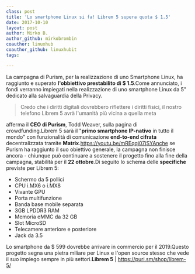 ```yaml
---
class: post
title: 'Lo smartphone Linux si fa! Librem 5 supera quota $ 1.5'
date: 2017-10-10
layout: post
author: Mirko B.
author_github: mirkobrombin
coauthor: linuxhub
coauthor_github: linuxhubit
tags:

---
```

La campagna di Purism, per la realizzazione di uno Smartphone Linux, ha raggiunto e superato <strong>l'obbiettivo prestabilito di $ 1.5</strong>.Come annunciato, i fondi verranno impiegati nella realizzazione di uno smartphone Linux da 5" dedicato alla salvaguardia della Privacy.<blockquote><p style="text-align: left;">Credo che i diritti digitali dovrebbero riflettere i diritti fisici, il nostro telefono Librem 5 avrà l'umanità più vicina a quella meta</p></blockquote>afferma il <strong>CEO di Purism</strong>, Todd Weaver, sulla pagina di crowdfunding.Librem 5 sarà il "<strong>primo smartphone IP-nativo</strong> in tutto il mondo" con funzionalità di comunicazione <strong>end-to-end cifrata</strong> decentralizzata tramite <strong>Matrix</strong>.https://youtu.be/mREqqj07jSYAnche se Purism ha raggiunto il suo obiettivo generale, la campagna non finisce ancora - chiunque può continuare a sostenere il progetto fino alla fine della campagna, stabilità per  il <strong>22 ottobre</strong>.Di seguito lo schema delle <strong>specifiche</strong> previste per Librem 5:<ul>    <li>Schermo da 5 pollici</li>    <li>CPU i.MX6 o i.MX8</li>    <li>Vivante GPU</li>    <li>Porta multifunzione</li>    <li>Banda base mobile separata</li>    <li>3GB LPDDR3 RAM</li>    <li>Memoria eMMC da 32 GB</li>    <li>Slot MicroSD</li>    <li>Telecamere anteriore e posteriore</li>    <li>Jack da 3.5</li></ul>Lo smartphone da $ 599 dovrebbe arrivare in commercio per il 2019.Questo progetto segna una pietra miliare per Linux e l'open source stesso che vede il suo impiego sempre in più settori.<strong>Librem 5</strong> | <a href="https://puri.sm/shop/librem-5/">https://puri.sm/shop/librem-5/</a>